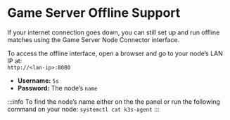 # Game Server Offline Support

If your internet connection goes down, you can still set up and run offline matches using the Game Server Node Connector interface.

To access the offline interface, open a browser and go to your node’s LAN IP at:  
`http://<lan-ip>:8080`

- **Username:** `5s`
- **Password:** The node’s `name`

:::info
To find the node’s name either on the the panel or run the following command on your node: `systemctl cat k3s-agent`
:::
